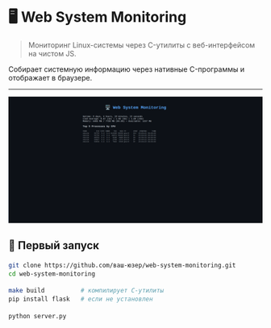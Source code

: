 # 🖥️ Web System Monitoring

> Мониторинг Linux-системы через C-утилиты с веб-интерфейсом на чистом JS.

Собирает системную информацию через нативные C-программы и отображает в браузере.

---

![example](image.png)

## 🚀 Первый запуск

```bash
git clone https://github.com/ваш-юзер/web-system-monitoring.git
cd web-system-monitoring

make build          # компилирует C-утилиты
pip install flask   # если не установлен

python server.py